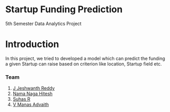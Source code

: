 # Startup Funding Prediction
5th Semester Data Analytics Project

# Introduction
In this project, we tried to developed a model which can predict the funding a given Startup can raise based on criterion like location, Startup field etc.

### Team

1. [J Jeshwanth Reddy](https://github.com/jeshwanthreddy13)
2. [Nama Naga Hitesh](https://github.com/Hiteshnn)
3. [Suhas R](https://github.com/Suhasr76)
4. [V Manas Advaith](https://github.com/ManasAdvaith)
